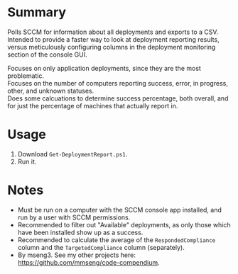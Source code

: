 # Summary
Polls SCCM for information about all deployments and exports to a CSV.  
Intended to provide a faster way to look at deployment reporting results, versus meticulously configuring columns in the deployment monitoring section of the console GUI.  

Focuses on only application deployments, since they are the most problematic.  
Focuses on the number of computers reporting success, error, in progress, other, and unknown statuses.  
Does some calcuations to determine success percentage, both overall, and for just the percentage of machines that actually report in.  

# Usage
1. Download `Get-DeploymentReport.ps1`.
2. Run it.

# Notes
- Must be run on a computer with the SCCM console app installed, and run by a user with SCCM permissions.
- Recommended to filter out "Available" deployments, as only those which have been installed show up as a success.  
- Recommended to calculate the average of the `RespondedCompliance` column and the `TargetedCompliance` column (separately).  
- By mseng3. See my other projects here: https://github.com/mmseng/code-compendium.

